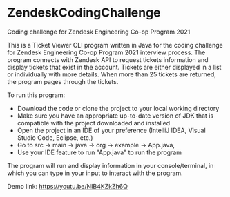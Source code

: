 # ZendeskCodingChallenge
Coding challenge for Zendesk Engineering Co-op Program 2021

This is a Ticket Viewer CLI program written in Java for the coding challenge for Zendesk Engineering Co-op Program 2021 interview process. The program connects with Zendesk API to request tickets information and display tickets that exist in the account. Tickets are either displayed in a list or individually with more details. When more than 25 tickets are returned, the program pages through the tickets.

To run this program:
- Download the code or clone the project to your local working directory
- Make sure you have an appropriate up-to-date version of JDK that is compatible with the project downloaded and installed
- Open the project in an IDE of your preference (IntelliJ IDEA, Visual Studio Code, Eclipse, etc.)
- Go to src → main → java → org → example → App.java,
- Use your IDE feature to run "App.java" to run the program

The program will run and display information in your console/terminal, in which you can type in your input to interact with the program.

Demo link: https://youtu.be/NIB4KZkZh6Q
